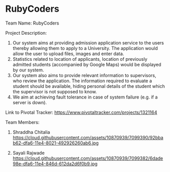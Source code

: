 # RubyCoders

Team Name: RubyCoders

Project Description:
1. Our system aims at providing admission application service to the users thereby allowing them to apply to a University. The application would allow the user to upload files, images and enter data.
2. Statistics related to location of applicants, location of previously admitted students (accompanied by Google Maps) would be displayed by our system.
3. Our system also aims to provide relevant information to supervisors, who review the application. The information required to evaluate a student should be available, hiding personal details of the student which the supervisor is not supposed to know.
4. We aim at achieving fault tolerance in case of system failure (e.g. if a server is down).

Link to Pivotal Tracker: https://www.pivotaltracker.com/projects/1321164

Team Members:
1. Shraddha Chitalia
https://cloud.githubusercontent.com/assets/10870939/7099390/92bbab62-dfa6-11e4-8021-492926260ab6.jpg

2. Sayali Rajwade
https://cloud.githubusercontent.com/assets/10870939/7099382/6dade98e-dfa6-11e4-846d-612da2d6f0b9.jpg
